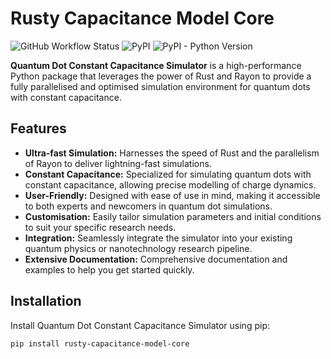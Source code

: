 # Rusty Capacitance Model Core

![GitHub Workflow Status](https://github.com/b-vanstraaten/rusty_capacitance_model_core/workflows/CI/badge.svg)
![PyPI](https://img.shields.io/pypi/v/https:/rusty-capacitance-model-core)
![PyPI - Python Version](https://img.shields.io/pypi/pyversions/quantum-dot-simulator)

**Quantum Dot Constant Capacitance Simulator** is a high-performance Python package that leverages the power of Rust and Rayon to provide a fully parallelised and optimised simulation environment for quantum dots with constant capacitance.

## Features

- **Ultra-fast Simulation:** Harnesses the speed of Rust and the parallelism of Rayon to deliver lightning-fast simulations.
- **Constant Capacitance:** Specialized for simulating quantum dots with constant capacitance, allowing precise modelling of charge dynamics.
- **User-Friendly:** Designed with ease of use in mind, making it accessible to both experts and newcomers in quantum dot simulations.
- **Customisation:** Easily tailor simulation parameters and initial conditions to suit your specific research needs.
- **Integration:** Seamlessly integrate the simulator into your existing quantum physics or nanotechnology research pipeline.
- **Extensive Documentation:** Comprehensive documentation and examples to help you get started quickly.

## Installation

Install Quantum Dot Constant Capacitance Simulator using pip:

```bash
pip install rusty-capacitance-model-core
```